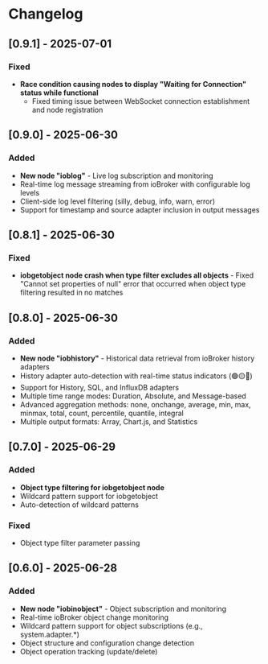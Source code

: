 # Changelog

## [0.9.1] - 2025-07-01
### Fixed
- **Race condition causing nodes to display "Waiting for Connection" status while functional**
  - Fixed timing issue between WebSocket connection establishment and node registration

## [0.9.0] - 2025-06-30
### Added
- **New node "ioblog"** - Live log subscription and monitoring
- Real-time log message streaming from ioBroker with configurable log levels
- Client-side log level filtering (silly, debug, info, warn, error)
- Support for timestamp and source adapter inclusion in output messages

## [0.8.1] - 2025-06-30
### Fixed
- **iobgetobject node crash when type filter excludes all objects** - Fixed "Cannot set properties of null" error that occurred when object type filtering resulted in no matches

## [0.8.0] - 2025-06-30
### Added
- **New node "iobhistory"** - Historical data retrieval from ioBroker history adapters
- History adapter auto-detection with real-time status indicators (🟢🟡🔴)
- Support for History, SQL, and InfluxDB adapters
- Multiple time range modes: Duration, Absolute, and Message-based
- Advanced aggregation methods: none, onchange, average, min, max, minmax, total, count, percentile, quantile, integral
- Multiple output formats: Array, Chart.js, and Statistics

## [0.7.0] - 2025-06-29
### Added
- **Object type filtering for iobgetobject node**
- Wildcard pattern support for iobgetobject
- Auto-detection of wildcard patterns

### Fixed
- Object type filter parameter passing

## [0.6.0] - 2025-06-28
### Added
- **New node "iobinobject"** - Object subscription and monitoring
- Real-time ioBroker object change monitoring
- Wildcard pattern support for object subscriptions (e.g., system.adapter.*)
- Object structure and configuration change detection
- Object operation tracking (update/delete)